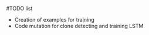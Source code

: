 #TODO list

- Creation of examples for training
- Code mutation for clone detecting and training LSTM

